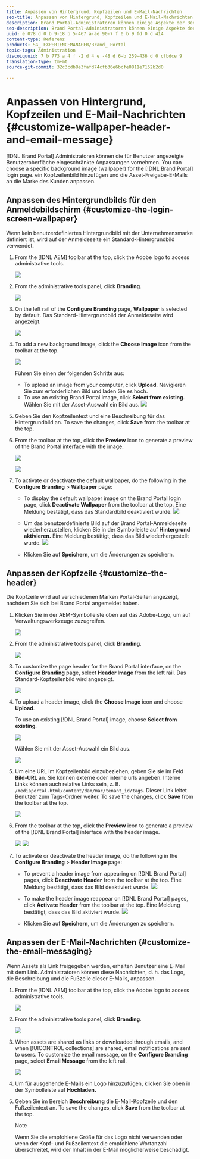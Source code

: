 ```yaml
---
title: Anpassen von Hintergrund, Kopfzeilen und E-Mail-Nachrichten
seo-title: Anpassen von Hintergrund, Kopfzeilen und E-Mail-Nachrichten
description: Brand Portal-Administratoren können einige Aspekte der Benutzeroberfläche für Benutzer anpassen. Sie können ein bestimmtes Hintergrundbild (Bildschirmhintergrund) für die Brand Portal-Anmeldeseite auswählen, ein Kopfzeilenbild hinzufügen und die Asset-Freigabe-E-Mails an die Marke des Kunden anpassen.
seo-description: Brand Portal-Administratoren können einige Aspekte der Benutzeroberfläche für Benutzer anpassen. Sie können ein bestimmtes Hintergrundbild (Bildschirmhintergrund) für die Brand Portal-Anmeldeseite auswählen, ein Kopfzeilenbild hinzufügen und die Asset-Freigabe-E-Mails an die Marke des Kunden anpassen.
uuid: e 078 d 0 b 9-18 b 5-467 a-ae 90-7 f 0 b 9 fd 0 d 414
content-type: Referenz
products: SG_ EXPERIENCEMANAGER/Brand_ Portal
topic-tags: Administration
discoiquuid: 7 b 773 a 4 f -2 d 4 e -48 d 6-b 259-436 d 0 cfbdce 9
translation-type: tm+mt
source-git-commit: 32c3cdb8e3fafd74cfb36e6bcfe0811e7152b2d0

---
```



# Anpassen von Hintergrund, Kopfzeilen und E-Mail-Nachrichten {#customize-wallpaper-header-and-email-message}

[!DNL Brand Portal] Administratoren können die für Benutzer angezeigte Benutzeroberfläche eingeschränkte Anpassungen vornehmen. You can choose a specific background image (wallpaper) for the [!DNL Brand Portal] login page. ein Kopfzeilenbild hinzufügen und die Asset-Freigabe-E-Mails an die Marke des Kunden anpassen.

## Anpassen des Hintergrundbilds für den Anmeldebildschirm {#customize-the-login-screen-wallpaper}

Wenn kein benutzerdefiniertes Hintergrundbild mit der Unternehmensmarke definiert ist, wird auf der Anmeldeseite ein Standard-Hintergrundbild verwendet.

1. From the [!DNL AEM] toolbar at the top, click the Adobe logo to access administrative tools.

   ![](assets/aemlogo.png)

2. From the administrative tools panel, click **Branding**.

   ![](assets/admin-tools-panel-10.png)

3. On the left rail of the **Configure Branding** page, **Wallpaper** is selected by default. Das Standard-Hintergrundbild der Anmeldeseite wird angezeigt.

   ![](assets/default_wallpaper.png)

4. To add a new background image, click the **Choose Image** icon from the toolbar at the top.

   ![](assets/choose_wallpaperimage.png)

   Führen Sie einen der folgenden Schritte aus:

   * To upload an image from your computer, click **Upload**. Navigieren Sie zum erforderlichen Bild und laden Sie es hoch.
   * To use an existing Brand Portal image, click **Select from existing**. Wählen Sie mit der Asset-Auswahl ein Bild aus.
   ![](assets/asset-picker.png)

5. Geben Sie den Kopfzeilentext und eine Beschreibung für das Hintergrundbild an. To save the changes, click **Save** from the toolbar at the top.

6. From the toolbar at the top, click the **Preview** icon to generate a preview of the Brand Portal interface with the image.

   ![](assets/chlimage_1.png)

   ![](assets/custom-wallpaper-preview.png)

7. To activate or deactivate the default wallpaper, do the following in the **Configure Branding** &gt; **Wallpaper** page:

   * To display the default wallpaper image on the Brand Portal login page, click **Deactivate Wallpaper** from the toolbar at the top. Eine Meldung bestätigt, dass das Standardbild deaktiviert wurde.
   ![](assets/chlimage_1-1.png)

   * Um das benutzerdefinierte Bild auf der Brand Portal-Anmeldeseite wiederherzustellen, klicken Sie in der Symbolleiste auf **Hintergrund aktivieren.** Eine Meldung bestätigt, dass das Bild wiederhergestellt wurde.
   ![](assets/chlimage_1-2.png)

   * Klicken Sie auf **Speichern**, um die Änderungen zu speichern.



## Anpassen der Kopfzeile {#customize-the-header}

Die Kopfzeile wird auf verschiedenen Marken Portal-Seiten angezeigt, nachdem Sie sich bei Brand Portal angemeldet haben.

1. Klicken Sie in der AEM-Symbolleiste oben auf das Adobe-Logo, um auf Verwaltungswerkzeuge zuzugreifen.

   ![](assets/aemlogo.png)

2. From the administrative tools panel, click **Branding**.

   ![](assets/admin-tools-panel-11.png)

3. To customize the page header for the Brand Portal interface, on the **Configure Branding** page, select **Header Image** from the left rail. Das Standard-Kopfzeilenbild wird angezeigt.

   ![](assets/default-header.png)

4. To upload a header image, click the **Choose Image** icon and choose **Upload**.

   To use an existing  [!DNL Brand Portal] image, choose **Select from existing**.

   ![](assets/choose_wallpaperimage-1.png)

   Wählen Sie mit der Asset-Auswahl ein Bild aus.

   ![](assets/asset-picker-header.png)

5. Um eine URL im Kopfzeilenbild einzubeziehen, geben Sie sie im Feld **Bild-URL** an. Sie können externe oder interne urls angeben. Interne Links können auch relative Links sein, z. B.
   `/mediaportal.html/content/dam/mac/tenant_id/tags`.
Dieser Link leitet Benutzer zum Tags-Ordner weiter.
To save the changes, click **Save** from the toolbar at the top.

   ![](assets/configure_brandingheaderimageurl.png)

6. From the toolbar at the top, click the **Preview** icon to generate a preview of the  [!DNL Brand Portal] interface with the header image.

   ![](assets/chlimage_1-3.png)
   ![](assets/custom_header_preview.png)

7. To activate or deactivate the header image, do the following in the **Configure Branding** &gt; **Header Image** page:

   * To prevent a header image from appearing on  [!DNL Brand Portal] pages, click **Deactivate Header** from the toolbar at the top. Eine Meldung bestätigt, dass das Bild deaktiviert wurde.
   ![](assets/chlimage_1-4.png)

   * To make the header image reappear on  [!DNL Brand Portal] pages, click **Activate Header** from the toolbar at the top. Eine Meldung bestätigt, dass das Bild aktiviert wurde.
   ![](assets/chlimage_1-5.png)

   * Klicken Sie auf **Speichern**, um die Änderungen zu speichern.



## Anpassen der E-Mail-Nachrichten {#customize-the-email-messaging}

Wenn Assets als Link freigegeben werden, erhalten Benutzer eine E-Mail mit dem Link. Administratoren können diese Nachrichten, d. h. das Logo, die Beschreibung und die Fußzeile dieser E-Mails, anpassen.

1. From the  [!DNL AEM] toolbar at the top, click the Adobe logo to access administrative tools.

   ![](assets/aemlogo.png)

2. From the administrative tools panel, click **Branding**.

   ![](assets/admin-tools-panel-12.png)

3. When assets are shared as links or downloaded through emails, and when  [!UICONTROL collections] are shared, email notifications are sent to users. To customize the email message, on the **Configure Branding** page, select **Email Message** from the left rail.

   ![](assets/configure-branding-page-email.png)

4. Um für ausgehende E-Mails ein Logo hinzuzufügen, klicken Sie oben in der Symbolleiste auf **Hochladen.**

5. Geben Sie im Bereich **Beschreibung** die E-Mail-Kopfzeile und den Fußzeilentext an. To save the changes, click **Save** from the toolbar at the top.

   >[!NOTE]
   >
   >Wenn Sie die empfohlene Größe für das Logo nicht verwenden oder wenn der Kopf- und Fußzeilentext die empfohlene Wortanzahl überschreitet, wird der Inhalt in der E-Mail möglicherweise beschädigt.
